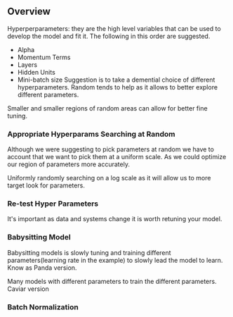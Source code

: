 ## Overview

Hyperperparameters: they are the high level variables that can be used to develop the model and fit it. The following in this order are suggested.
- Alpha
- Momentum Terms
- Layers
- Hidden Units
- Mini-batch size
Suggestion is to take a demential choice of different hyperparameters. Random tends to help as it allows to better explore different parameters.

Smaller and smaller regions of random areas can allow for better fine tuning.

### Appropriate Hyperparams Searching at Random
Although we were suggesting to pick parameters at random we have to account that we want to pick them at a uniform scale. As we could optimize our region of parameters more accurately.

Uniformly randomly searching on a log scale as it will allow us to more target look for parameters.

### Re-test Hyper Parameters 
It's important as data and systems change it is worth retuning your model.

### Babysitting Model
Babysitting models is slowly tuning and training different parameters(learning rate in the example) to slowly lead the model to learn. Know as Panda version.

Many models with different parameters to train the different parameters. Caviar version

### Batch Normalization 


